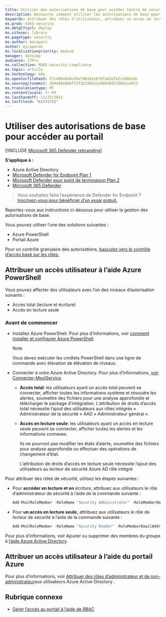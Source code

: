 ```yaml
---
title: Utiliser des autorisations de base pour accéder Centre de sécurité Microsoft Defender
description: Découvrez comment utiliser les autorisations de base pour accéder au portail Microsoft Defender for Endpoint.
keywords: attribuer des rôles d’utilisateur, attribuer un accès en lecture et en écriture, attribuer un accès en lecture seule, utilisateur, rôles d’utilisateur, rôles
ms.prod: m365-security
ms.mktglfcycl: deploy
ms.sitesec: library
ms.pagetype: security
ms.author: macapara
author: mjcaparas
ms.localizationpriority: medium
manager: dansimp
audience: ITPro
ms.collection: M365-security-compliance
ms.topic: article
ms.technology: mde
ms.openlocfilehash: 27c480a0d4c95e79619e10f8fa42efb2c268b18c
ms.sourcegitcommit: 2b9d40e888ff2f2b3385e2a90b50d719bba1e653
ms.translationtype: MT
ms.contentlocale: fr-FR
ms.lasthandoff: 11/25/2021
ms.locfileid: "61171712"
---
```

# <a name="use-basic-permissions-to-access-the-portal"></a>Utiliser des autorisations de base pour accéder au portail

[!INCLUDE [Microsoft 365 Defender rebranding](../../includes/microsoft-defender.md)]

**S’applique à :**
- Azure Active Directory
- [Microsoft Defender for Endpoint Plan 1](https://go.microsoft.com/fwlink/p/?linkid=2154037)
- [Microsoft Defender pour point de terminaison Plan 2](https://go.microsoft.com/fwlink/?linkid=2154037)
- [Microsoft 365 Defender](https://go.microsoft.com/fwlink/?linkid=2118804)

> Vous souhaitez faire l’expérience de Defender for Endpoint ? [Inscrivez-vous pour bénéficier d’un essai gratuit.](https://signup.microsoft.com/create-account/signup?products=7f379fee-c4f9-4278-b0a1-e4c8c2fcdf7e&ru=https://aka.ms/MDEp2OpenTrial?ocid=docs-wdatp-basicaccess-abovefoldlink)

Reportez-vous aux instructions ci-dessous pour utiliser la gestion des autorisations de base.

Vous pouvez utiliser l’une des solutions suivantes :

- Azure PowerShell
- Portail Azure

Pour un contrôle granulaire des autorisations, [basculez vers le contrôle d’accès basé sur les rôles.](rbac.md)

## <a name="assign-user-access-using-azure-powershell"></a>Attribuer un accès utilisateur à l’aide Azure PowerShell

Vous pouvez affecter des utilisateurs avec l’un des niveaux d’autorisation suivants :

- Accès total (lecture et écriture)
- Accès en lecture seule

### <a name="before-you-begin"></a>Avant de commencer

- Installez Azure PowerShell. Pour plus d’informations, voir [comment installer et configurer Azure PowerShell](https://azure.microsoft.com/documentation/articles/powershell-install-configure/).

  > [!NOTE]
  > Vous devez exécuter les cmdlets PowerShell dans une ligne de commande avec élévation de élévation de niveaux.

- Connecter à votre Azure Active Directory. Pour plus d’informations, [voir Connecter-MsolService](/powershell/module/msonline/connect-msolservice).

  - **Accès total**: les utilisateurs ayant un accès total peuvent se connecter, afficher toutes les informations système et résoudre les alertes, soumettre des fichiers pour une analyse approfondie et télécharger le package d’intégration. L’attribution de droits d’accès total nécessite l’ajout des utilisateurs aux rôles intégrés « Administrateur de la sécurité » AAD « Administrateur général ».
  - **Accès en lecture seule**: les utilisateurs ayant un accès en lecture seule peuvent se connecter, afficher toutes les alertes et les informations connexes.

    Ils ne pourront pas modifier les états d’alerte, soumettre des fichiers pour analyse approfondie ou effectuer des opérations de changement d’état.

    L’attribution de droits d’accès en lecture seule nécessite l’ajout des utilisateurs au lecteur de sécurité Azure AD rôle intégré.

Pour attribuer des rôles de sécurité, utilisez les étapes suivantes :

- Pour **accéder en lecture et en** écriture, attribuez aux utilisateurs le rôle d’administrateur de sécurité à l’aide de la commande suivante :

  ```PowerShell
  Add-MsolRoleMember -RoleName "Security Administrator" -RoleMemberEmailAddress "secadmin@Contoso.onmicrosoft.com"
  ```

- Pour **un accès en lecture seule,** attribuez aux utilisateurs le rôle de lecteur de sécurité à l’aide de la commande suivante :

  ```PowerShell
  Add-MsolRoleMember -RoleName "Security Reader" -RoleMemberEmailAddress "reader@Contoso.onmicrosoft.com"
  ```

Pour plus d’informations, voir Ajouter ou supprimer des membres du groupe à [l’aide Azure Active Directory](/azure/active-directory/fundamentals/active-directory-groups-members-azure-portal).

## <a name="assign-user-access-using-the-azure-portal"></a>Attribuer un accès utilisateur à l’aide du portail Azure

Pour plus d’informations, voir [Attribuer des rôles d’administrateur et de non-administrateur](/azure/active-directory/fundamentals/active-directory-users-assign-role-azure-portal)aux utilisateurs Azure Active Directory .

## <a name="related-topic"></a>Rubrique connexe

- [Gérer l’accès au portail à l’aide de RBAC](rbac.md)

